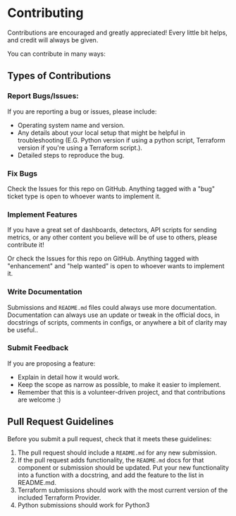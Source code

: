 # Contributing

Contributions are encouraged and greatly appreciated! Every
little bit helps, and credit will always be given.

You can contribute in many ways:

## Types of Contributions

### Report Bugs/Issues:

If you are reporting a bug or issues, please include:

-   Operating system name and version.
-   Any details about your local setup that might be helpful
    in troubleshooting (E.G. Python version if using a python script, Terraform version if you're using a Terraform script.).
-   Detailed steps to reproduce the bug.

### Fix Bugs

Check the Issues for this repo on GitHub. Anything tagged with
a "bug" ticket type is open to whoever wants to implement it.

### Implement Features

If you have a great set of dashboards, detectors, API scripts for sending metrics, or any other content 
you believe will be of use to others, please contribute it!

Or check the Issues for this repo on GitHub. Anything tagged with "enhancement"
and "help wanted" is open to whoever wants to implement it.

### Write Documentation

Submissions and `README.md` files could always use more documentation. Documentation can always use an update or tweak in the official docs, in docstrings of scripts, comments in configs, or anywhere a bit of clarity may be useful..

### Submit Feedback

If you are proposing a feature:

-   Explain in detail how it would work.
-   Keep the scope as narrow as possible, to make it easier
    to implement.
-   Remember that this is a volunteer-driven project, and that
    contributions are welcome :)

## Pull Request Guidelines

Before you submit a pull request, check that it meets these guidelines:

1.  The pull request should include a `README.md` for any new submission.
2.  If the pull request adds functionality, the `README.md` docs for that component or submission should be updated.
    Put your new functionality into a function with a docstring, and add
    the feature to the list in README.md.
3.  Terraform submissions should work with the most current version of the included Terraform Provider.
4.  Python submissions should work for Python3
